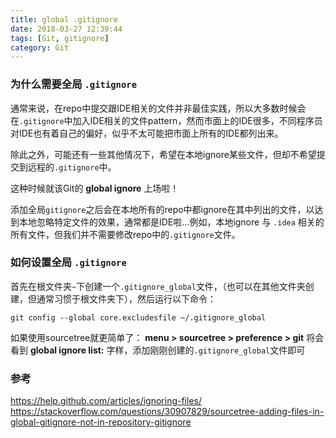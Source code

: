 ```yaml
---
title: global .gitignore
date: 2018-03-27 12:39:44
tags: [Git, gitignore]
category: Git
---
```

### 为什么需要全局 `.gitignore`
通常来说，在repo中提交跟IDE相关的文件并非最佳实践，所以大多数时候会在`.gitignore`中加入IDE相关的文件pattern，然而市面上的IDE很多，不同程序员对IDE也有着自己的偏好，似乎不太可能把市面上所有的IDE都列出来。

除此之外，可能还有一些其他情况下，希望在本地ignore某些文件，但却不希望提交到远程的`.gitignore`中。

这种时候就该Git的 **global ignore** 上场啦！

添加全局`gitignore`之后会在本地所有的repo中都ignore在其中列出的文件，以达到本地忽略特定文件的效果，通常都是IDE啦…例如，本地ignore 与 `.idea` 相关的所有文件，但我们并不需要修改repo中的`.gitignore`文件。

### 如何设置全局 `.gitignore`
首先在根文件夹`~`下创建一个`.gitignore_global`文件，（也可以在其他文件夹创建，但通常习惯于根文件夹下），然后运行以下命令：
```
git config --global core.excludesfile ~/.gitignore_global
```

如果使用sourcetree就更简单了：
**menu > sourcetree > preference > git**
将会看到 **global ignore list:** 字样，添加刚刚创建的`.gitignore_global`文件即可

### 参考
https://help.github.com/articles/ignoring-files/
https://stackoverflow.com/questions/30907829/sourcetree-adding-files-in-global-gitignore-not-in-repository-gitignore